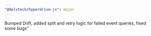 ```yaml
---
"@delvtech/hyperdrive-js": major
---
```


Bumped Drift, added split and retry logic for failed event queries, fixed some bugs"

